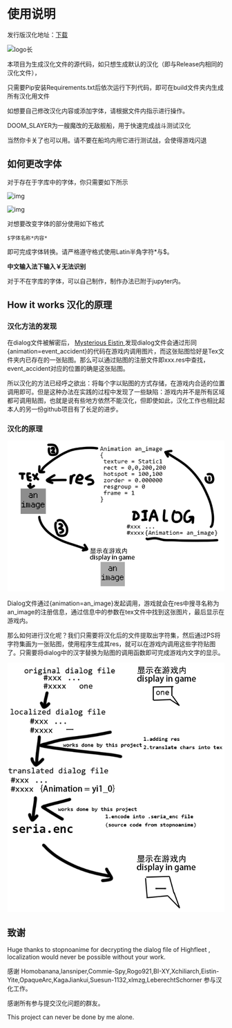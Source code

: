 # 使用说明

发行版汉化地址：[下载](https://github.com/Xchiliarch/Highfleet_chinese_work/releases)

![logo长](https://raw.githubusercontent.com/Xchiliarch/Xchiliarch_Image_Host/master/logo%E9%95%BF.png)

本项目为生成汉化文件的源代码，如只想生成默认的汉化（即与Release内相同的汉化文件），

只需要Pip安装Requirements.txt后依次运行下列代码，即可在build文件夹内生成所有汉化用文件

如想要自己修改汉化内容或添加字体，请根据文件内指示进行操作。



DOOM_SLAYER为一艘魔改的无敌舰船，用于快速完成战斗测试汉化

当然你卡关了也可以用。请不要在船坞内用它进行测试战，会使得游戏闪退





## **如何更改字体**

对于存在于字库中的字体，你只需要如下所示

![img](https://docimg5.docs.qq.com/image/AgAABTTvR0xQDEyS0sRIuq-aXA1_aFi2.png?w=796&h=152)

![img](https://docimg2.docs.qq.com/image/AgAABTTvR0yWY7s1La1IZK7LObdB7ddt.png?w=769&h=44)

对想要改变字体的部分使用如下格式



```
$字体名称*内容*
```



即可完成字体转换。请严格遵守格式使用Latin半角字符*与$。

**中文输入法下输入￥无法识别**

对于不在字库的字体，可以自己制作，制作办法已附于jupyter内。



## How it works 汉化的原理

### 汉化方法的发现

在dialog文件被解密后， [Mysterious Eistin ](https://steamcommunity.com/id/TheRealEve/myworkshopfiles/?section=guides&appid=1434950) 发现dialog文件会通过形同{animation=event_accident}的代码在游戏内调用图片，而这张贴图恰好是Tex文件夹内已存在的一张贴图。那么可以通过贴图的注册文件即xxx.res中查找，event_accident对应的位置的确是这张贴图。

所以汉化的方法已经呼之欲出：将每个字以贴图的方式存储，在游戏内合适的位置调用即可。但是这种办法在实践的过程中发现了一些缺陷：游戏内并不是所有区域都可调用贴图，也就是说有些地方依然不能汉化，但即使如此，汉化工作也相比起本人的另一份github项目有了长足的进步。

### 汉化的原理

![image-20221031174112004](https://github.com/Xchiliarch/Xchiliarch_Image_Host/blob/master/image-20221031174112004.png)



Dialog文件通过{animation=an_image}发起调用，游戏就会在res中搜寻名称为an_image的注册信息，通过信息中的参数在tex文件中找到这张图片，最后显示在游戏内。

那么如何进行汉化呢？我们只需要将汉化后的文件提取出字符集，然后通过PS将字符集画为一张贴图，使用程序生成其res，就可以在游戏内调用这些字符贴图了。只需要将dialog中的汉字替换为贴图的调用函数即可完成游戏内文字的显示。

![image-20221031180439226](https://github.com/Xchiliarch/Xchiliarch_Image_Host/blob/master/image-20221031180439226.png)







## 致谢

Huge thanks to stopnoanime for decrypting the dialog file of Highfleet , localization would never be possible without your work.

感谢 Homobanana,Iansniper,Commie-Spy,Rogo921,BI-XY,Xchiliarch,Eistin-Yite,OpaqueArc,KagaJiankui,Suesun-1132,xlmzg,LeberechtSchorner 参与汉化工作。



感谢所有参与提交汉化问题的群友。



This project can never be done by me alone.

